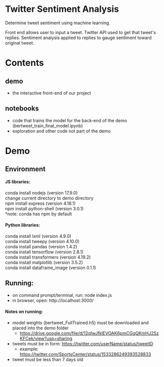 # Twitter Sentiment Analysis
Determine tweet sentiment using machine learning.

Front end allows user to input a tweet.
Twitter API used to get that tweet's replies.
Sentiment analysis applied to replies to gauge sentiment toward original tweet.

# Contents
## demo
- the interactive front-end of our project
## notebooks
- code that trains the model for the back-end of the demo (bertweet_train_final_model.ipynb)
- exploration and other code not part of the demo

# Demo
## Environment
#### JS libraries:
conda install nodejs (version 17.9.0) <br>
change current directory to demo directory <br>
npm install express (version 4.18.1) <br>
npm install python-shell (version 3.0.1) <br>
*note: conda has npm by default

#### Python libraries:
conda install lxml (version 4.9.0) <br>
conda install tweepy (version 4.10.0) <br>
conda install pandas (version 1.4.2) <br>
conda install tensorflow (version 2.8.1) <br>
conda install transformers (version 4.19.2) <br>
conda install matplotlib (version 3.5.2) <br>
conda install dataframe_image (version 0.1.1) <br>

## Running:
- on command prompt/terminal, run: node index.js <br>
- in browser, open: http://localhost:3000/ <br>

#### Notes on running:
- model weights (bertweet_FullTrained.h5) must be downloaded and placed into the demo folder
  - https://drive.google.com/file/d/12qIwJfklEVOAK6pmCGgQKmHJ2SzKFCek/view?usp=sharing
- tweets must be in form: https://twitter.com/userName/status/tweetID
  - example: https://twitter.com/SportsCenter/status/1533286249393528833
- tweet must be less than 7 days old
